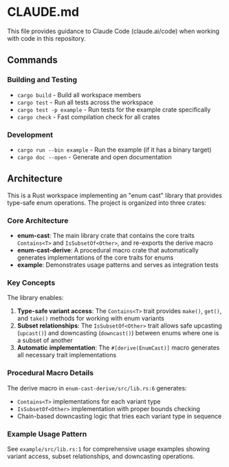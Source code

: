 # CLAUDE.md

This file provides guidance to Claude Code (claude.ai/code) when working with code in this repository.

## Commands

### Building and Testing
- `cargo build` - Build all workspace members
- `cargo test` - Run all tests across the workspace
- `cargo test -p example` - Run tests for the example crate specifically
- `cargo check` - Fast compilation check for all crates

### Development
- `cargo run --bin example` - Run the example (if it has a binary target)
- `cargo doc --open` - Generate and open documentation

## Architecture

This is a Rust workspace implementing an "enum cast" library that provides type-safe enum operations. The project is organized into three crates:

### Core Architecture
- **enum-cast**: The main library crate that contains the core traits `Contains<T>` and `IsSubsetOf<Other>`, and re-exports the derive macro
- **enum-cast-derive**: A procedural macro crate that automatically generates implementations of the core traits for enums
- **example**: Demonstrates usage patterns and serves as integration tests

### Key Concepts
The library enables:
1. **Type-safe variant access**: The `Contains<T>` trait provides `make()`, `get()`, and `take()` methods for working with enum variants
2. **Subset relationships**: The `IsSubsetOf<Other>` trait allows safe upcasting (`upcast()`) and downcasting (`downcast()`) between enums where one is a subset of another
3. **Automatic implementation**: The `#[derive(EnumCast)]` macro generates all necessary trait implementations

### Procedural Macro Details
The derive macro in `enum-cast-derive/src/lib.rs:6` generates:
- `Contains<T>` implementations for each variant type
- `IsSubsetOf<Other>` implementation with proper bounds checking
- Chain-based downcasting logic that tries each variant type in sequence

### Example Usage Pattern
See `example/src/lib.rs:1` for comprehensive usage examples showing variant access, subset relationships, and downcasting operations.